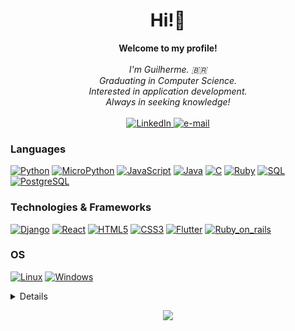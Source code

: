 <h1 align="center">Hi!👋</h1>

<p align="center">
    <b>Welcome to my profile!</b><br><br>
    <i>
        I'm Guilherme. 🇧🇷 <br>
        Graduating in Computer Science.<br>
        Interested in application development.<br>
        Always in seeking knowledge!<br>
    </i><br>
    <a href="https://www.linkedin.com/in/guilherme-rutemberg">
        <img src="https://img.shields.io/badge/LinkedIn-blue?style=flat-square&logo=linkedin" alt="LinkedIn">
    </a>
    <a href="mailto:guilhermerutemfelix@gmail.com">
        <img src="https://img.shields.io/badge/Email-blue?style=flat-square&logo=gmail&logoColor=white" alt="e-mail">
    </a>
</p>

### Languages
[![Python](https://img.shields.io/badge/python-black?style=for-the-badge&logo=python)](https://github.com/GuiSysLima)
[![MicroPython](https://img.shields.io/badge/MicroPython-black?style=for-the-badge&logo=python)](https://github.com/GuiSysLima)
[![JavaScript](https://img.shields.io/badge/javascript-black?style=for-the-badge&logo=javascript)](https://github.com/GuiSysLima)
[![Java](https://img.shields.io/badge/java-black?style=for-the-badge&logo=openjdk)](https://github.com/GuiSysLima)
[![C](https://img.shields.io/badge/c-black?style=for-the-badge&logo=c)](https://github.com/GuiSysLima)
[![Ruby](https://img.shields.io/badge/Ruby-black?style=for-the-badge&logo=ruby)](https://github.com/GuiSysLima)
[![SQL](https://img.shields.io/badge/sql-black?style=for-the-badge&logo=mysql)](https://github.com/GuiSysLima)
[![PostgreSQL](https://img.shields.io/badge/postgresql-black?style=for-the-badge&logo=postgresql)](https://github.com/GuiSysLima)

### Technologies & Frameworks
[![Django](https://img.shields.io/badge/django-black?style=for-the-badge&logo=django)](https://github.com/GuiSysLima)
[![React](https://img.shields.io/badge/react-black?style=for-the-badge&logo=react)](https://github.com/GuiSysLima)
[![HTML5](https://img.shields.io/badge/html5-black?style=for-the-badge&logo=html5)](https://hub.docker.com/u/GuiSysLima)
[![CSS3](https://img.shields.io/badge/css3-black?style=for-the-badge&logo=css3)](https://hub.docker.com/u/GuiSysLima)
[![Flutter](https://img.shields.io/badge/Flutter-black?style=for-the-badge&logo=flutter)](https://github.com/GuiSysLima)
[![Ruby_on_rails](https://img.shields.io/badge/Ruby%20on%20Rails-black?style=for-the-badge&logo=ruby)](https://github.com/GuiSysLima)

### OS
[![Linux](https://img.shields.io/badge/linux-black?style=for-the-badge&logo=Linux)](https://github.com/GuiSysLima)
[![Windows](https://img.shields.io/badge/Windows-black?style=for-the-badge&logo=Windows)](https://github.com/GuiSysLima)

<details>
<p align="center">
  <a href="https://github.com/GuiSysLima">
    <img src="http://github-profile-summary-cards.vercel.app/api/cards/profile-details?username=GuiSysLima&theme=transparent" />
  </a>
  <a href="https://github.com/GuiSysLima">
    <img src="https://github-readme-streak-stats.herokuapp.com/?user=GuiSysLima&hide_border=true&card_width=338&theme=transparent" />
  </a>
  <a href="https://github.com/GuiSysLima">
    <img src="http://github-profile-summary-cards.vercel.app/api/cards/stats?username=GuiSysLima&theme=transparent" />
  </a>
</p>
</details>

<p align="center">
  <a href="https://github.com/GuiSysLima">
    <img src="https://komarev.com/ghpvc/?username=GuiSysLima&color=blue&style=flat)" />
  </a>
</p>
